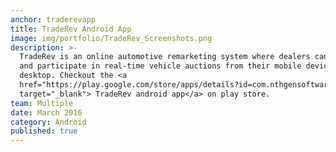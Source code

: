 ```yaml
---
anchor: traderevapp
title: TradeRev Android App
image: img/portfolio/TradeRev_Screenshots.png
description: >-
  TradeRev is an online automotive remarketing system where dealers can launch
  and participate in real-time vehicle auctions from their mobile devices or
  desktop. Checkout the <a
  href="https://play.google.com/store/apps/details?id=com.nthgensoftware.traderev.android"
  target="_blank"> TradeRev android app</a> on play store.
team: Multiple
date: March 2016
category: Android
published: true
---
```

